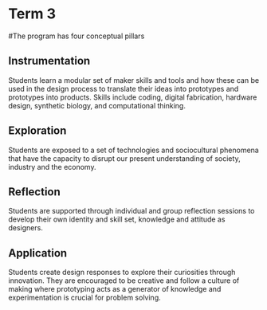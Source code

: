 Term 3
======================

#The program has four conceptual pillars

## Instrumentation
Students learn a modular set of maker skills and tools and how these can be used in the design process to translate their ideas into prototypes and prototypes into products. Skills include coding, digital fabrication, hardware design, synthetic biology, and computational thinking.

## Exploration
Students are exposed to a set of technologies and sociocultural phenomena that have the capacity to disrupt our present understanding of society, industry and the economy.

## Reflection
Students are supported through individual and group reflection sessions to develop their own identity and skill set, knowledge and attitude as designers.

## Application
Students create design responses to explore their curiosities through innovation. They are encouraged to be creative and follow a culture of making where prototyping acts as a generator of knowledge and experimentation is crucial for problem solving.
